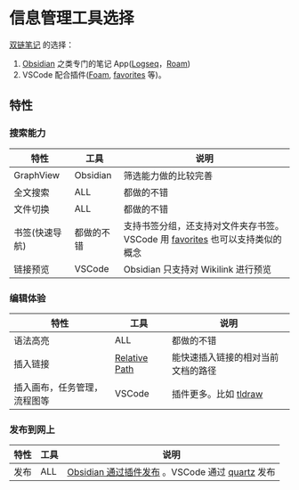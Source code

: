 # 信息管理工具选择
[双链笔记](./graph-database/readme.md) 的选择：
1. [Obsidian](./obsidian.md) 之类专门的笔记 App([Logseq](./logseq.md)，[Roam](./roam.md)) 
2. VSCode 配合插件([Foam](./foam.md), [favorites](../../../2-tool/coding/ide/vscode/plugins/favorites.md) 等)。 

## 特性

### 搜索能力
| 特性 | 工具 | 说明 |
| --- | --- | --- |
| GraphView  | Obsidian | 筛选能力做的比较完善  |
| 全文搜索 | ALL | 都做的不错 |
| 文件切换 | ALL | 都做的不错 |
| 书签(快速导航) | 都做的不错 | 支持书签分组，还支持对文件夹存书签。VSCode 用 [favorites](../../../2-tool/coding/ide/vscode/plugins/favorites.md) 也可以支持类似的概念 |
| 链接预览 | VSCode | Obsidian 只支持对 Wikilink 进行预览 |


### 编辑体验
| 特性 | 工具 | 说明 |
| --- | --- | --- |
| 语法高亮 | ALL | 都做的不错 |
| 插入链接 | [Relative Path](../../../2-tool/coding/ide/vscode/plugins/relative-path.md) | 能快速插入链接的相对当前文档的路径 |
| 插入画布，任务管理，流程图等 | VSCode | 插件更多。比如 [tldraw](../../../2-tool/coding/ide/vscode/plugins/tldraw/readme.md)|

### 发布到网上
| 特性 | 工具 | 说明 |
| --- | --- | --- |
| 发布 | ALL | [Obsidian 通过插件发布](https://publish.obsidian.md/help-zh/%E6%8F%92%E4%BB%B6/%E5%8F%91%E5%B8%83) 。VSCode 通过 [quartz](./quartz.md) 发布 |




